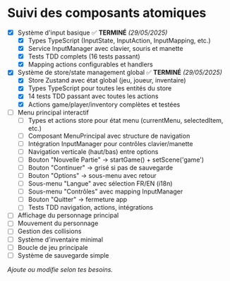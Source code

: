 # Suivi des composants atomiques

- [x] Système d'input basique ✅ **TERMINÉ** _(29/05/2025)_
  - [x] Types TypeScript (InputState, InputAction, InputMapping, etc.)
  - [x] Service InputManager avec clavier, souris et manette
  - [x] Tests TDD complets (16 tests passant)
  - [x] Mapping actions configurables et handlers
- [x] Système de store/state management global ✅ **TERMINÉ** _(29/05/2025)_
  - [x] Store Zustand avec état global (jeu, joueur, inventaire)
  - [x] Types TypeScript pour toutes les entités du store
  - [x] 14 tests TDD passant avec toutes les actions
  - [x] Actions game/player/inventory complètes et testées
- [ ] Menu principal interactif
  - [ ] Types et actions store pour état menu (currentMenu, selectedItem, etc.)
  - [ ] Composant MenuPrincipal avec structure de navigation
  - [ ] Intégration InputManager pour contrôles clavier/manette
  - [ ] Navigation verticale (haut/bas) entre options
  - [ ] Bouton "Nouvelle Partie" → startGame() + setScene('game')
  - [ ] Bouton "Continuer" → grisé si pas de sauvegarde
  - [ ] Bouton "Options" → sous-menu avec retour
  - [ ] Sous-menu "Langue" avec sélection FR/EN (i18n)
  - [ ] Sous-menu "Contrôles" avec mapping InputManager
  - [ ] Bouton "Quitter" → fermeture app
  - [ ] Tests TDD navigation, actions, intégrations
- [ ] Affichage du personnage principal
- [ ] Mouvement du personnage
- [ ] Gestion des collisions
- [ ] Système d’inventaire minimal
- [ ] Boucle de jeu principale
- [ ] Système de sauvegarde simple

_Ajoute ou modifie selon tes besoins._
